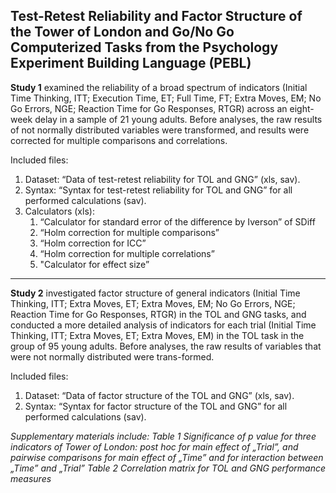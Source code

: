 ## Test-Retest Reliability and Factor Structure of the Tower of London and Go/No Go Computerized Tasks from the Psychology Experiment Building Language (PEBL) 


**Study 1** examined the reliability of a broad spectrum of indicators (Initial Time Thinking, ITT; Execution Time, ET; Full Time, FT; Extra Moves, EM; No Go Errors, NGE; Reaction Time for Go Responses, RTGR) across an eight-week delay in a sample of 21 young adults. Before analyses, the raw results of not normally distributed variables were transformed, and results were corrected for multiple comparisons and correlations.

Included files:

1. Dataset: “Data of test-retest reliability for TOL and GNG” (xls, sav).
2. Syntax: “Syntax for test-retest reliability for TOL and GNG” for all performed calculations (sav).
3. Calculators (xls):
    1. “Calculator for standard error of the difference by Iverson” of SDiff
    2. “Holm correction for multiple comparisons”
    3. “Holm correction for ICC”
    4. “Holm correction for multiple correlations”
    5. "Calculator for effect size”

---

**Study 2** investigated factor structure of general indicators (Initial Time Thinking, ITT; Extra Moves, ET; Extra Moves, EM; No Go Errors, NGE; Reaction Time for Go Responses, RTGR) in the TOL and GNG tasks, and conducted a more detailed analysis of indicators for each trial (Initial Time Thinking, ITT; Extra Moves, ET; Extra Moves, EM) in the TOL task in the group of 95 young adults. Before analyses, the raw results of variables that were not normally distributed were trans-formed.

Included files:
1.	Dataset: “Data of factor structure of the TOL and GNG” (xls, sav).
2.	Syntax: “Syntax for factor structure of the TOL and GNG” for all performed calculations (sav).


_Supplementary materials include:_
_Table 1 Significance of p value for three indicators of Tower of London: post hoc for main effect of „Trial”, and pairwise comparisons for main effect of „Time” and for interaction between „Time” and „Trial”_
_Table 2 Correlation matrix for TOL and GNG performance measures_
